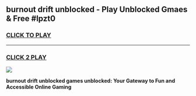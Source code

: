 
## burnout drift unblocked - Play Unblocked Gmaes & Free #lpzt0
<h3>
<a href="https://news.freeplayer.one?title=burnout_drift_unblocked&ref=24F">CLICK TO PLAY</a></h3>
<hr>

<h3>
<a href="https://news.freeplayer.one?title=burnout_drift_unblocked&ref=24F">CLICK 2 PLAY</a>
  
</h3>

<a href="https://news.freeplayer.one?title=burnout_drift_unblocked&ref=24F/"><img src="https://clearcache.store/games.png"></a>


**burnout drift unblocked games unblocked: Your Gateway to Fun and Accessible Online Gaming**
